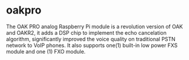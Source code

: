 # oakpro
The OAK PRO analog Raspberry Pi module is a revolution version of OAK and OAKR2, it adds a DSP chip to implement the echo cancelation algorithm, significantly improved the voice quality on traditional PSTN network to VoIP phones. It also supports one(1) built-in low power FXS module and one (1) FXO module.
